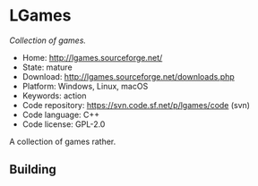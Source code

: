 # LGames

_Collection of games._

- Home: http://lgames.sourceforge.net/
- State: mature
- Download: http://lgames.sourceforge.net/downloads.php
- Platform: Windows, Linux, macOS
- Keywords: action
- Code repository: https://svn.code.sf.net/p/lgames/code (svn)
- Code language: C++
- Code license: GPL-2.0

A collection of games rather.

## Building


